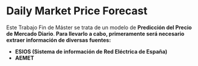 # Daily Market Price Forecast
Este Trabajo Fin de Máster se trata de un modelo de **Predicción del Precio de Mercado Diario**.<b>
Para llevarlo a cabo, primeramente será necesario extraer información de diversas fuentes:<b>
* ESIOS (Sistema de información de Red Eléctrica de España)
* AEMET
